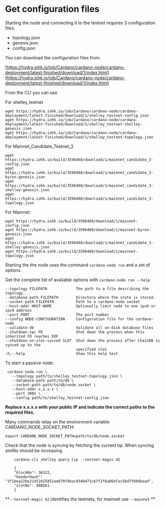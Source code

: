 # Get configuration files

Starting the node and connecting it to the testnet requires 3 configuration files:

* topology.json
* genesis.json
* config.json

You can download the configuration files from:

 [https://hydra.iohk.io/job/Cardano/cardano-node/cardano-deployment/latest-finished/download/1/index.html](https://hydra.iohk.io/job/Cardano/cardano-node/cardano-deployment/latest-finished/download/1/index.html)


From the CLI you can use

For shelley_testnet

    wget https://hydra.iohk.io/job/Cardano/cardano-node/cardano-deployment/latest-finished/download/1/shelley_testnet-config.json
    wget https://hydra.iohk.io/job/Cardano/cardano-node/cardano-deployment/latest-finished/download/1/shelley_testnet-shelley-genesis.json
    wget https://hydra.iohk.io/job/Cardano/cardano-node/cardano-deployment/latest-finished/download/1/shelley_testnet-topology.json

For Mainnet_Candidate_Testnet_3

    wget https://hydra.iohk.io/build/3596468/download/1/mainnet_candidate_3-config.json
    wget https://hydra.iohk.io/build/3596468/download/1/mainnet_candidate_3-byron-genesis.json
    wget https://hydra.iohk.io/build/3596468/download/1/mainnet_candidate_3-shelley-genesis.json
    wget https://hydra.iohk.io/build/3596468/download/1/mainnet_candidate_3-topology.json

For Mainnet:

    wget https://hydra.iohk.io/build/3596468/download/1/mainnet-config.json
    wget https://hydra.iohk.io/build/3596468/download/1/mainnet-byron-genesis.json
    wget https://hydra.iohk.io/build/3596468/download/1/mainnet_candidate_3-shelley-genesis.json
    wget https://hydra.iohk.io/build/3596468/download/1/mainnet-topology.json

Starting the the node uses the command `cardano-node run` and a set of options.

Get the complete list of available options with `cardano-node run --help`  

	--topology FILEPATH             The path to a file describing the topology.
  	--database-path FILEPATH        Directory where the state is stored.
  	--socket-path FILEPATH          Path to a cardano-node socket
  	--host-addr HOST-NAME           Optionally limit node to one ipv6 or ipv4 address
  	--port PORT                     The port number
  	--config NODE-CONFIGURATION     Configuration file for the cardano-node
  	--validate-db                   Validate all on-disk database files
  	--shutdown-ipc FD               Shut down the process when this inherited FD reaches EOF
  	--shutdown-on-slot-synced SLOT  Shut down the process after ChainDB is synced up to the
  	                                specified slot
    -h,--help                       Show this help text

To start a passive node:

     cardano-node run \
       --topology path/to/shelley_testnet-topology.json \
       --database-path path/to/db \
       --socket-path path/to/db/node.socket \
       --host-addr x.x.x.x \
       --port 3001 \
       --config path/to/shelley_testnet-config.json

**Replace x.x.x.x with your public IP and indicate the correct paths to the required files.**

Many commands relay on the environment variable CARDANO_NODE_SOCKET_PATH:

    export CARDANO_NODE_SOCKET_PATH=path/to/db/node.socket

Check that the node is syncing by fetching the current tip. When syncing slotNo should be increasing.

        cardano-cli shelley query tip --testnet-magic 42

        {
        "blockNo": 36322,
        "headerHash": "3f1bea22be21452415851ae670f4bac9340471cb7f2f6a664fac56d7f60dbaad",
        "slotNo": 888561
        }

**`--testnet-magic 42` identifies the testnets, for mainnet use `--mainnet` **

 
